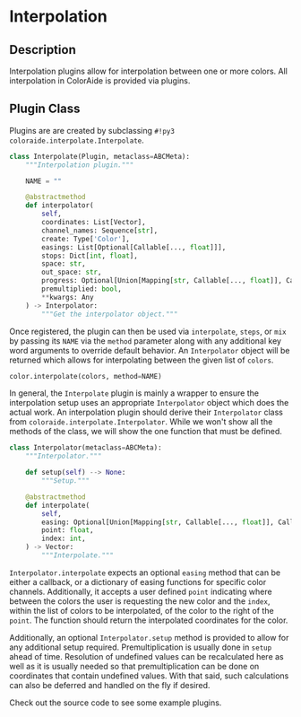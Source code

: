 # Interpolation

## Description

Interpolation plugins allow for interpolation between one or more colors. All interpolation in ColorAide is provided via
plugins.

## Plugin Class

Plugins are are created by subclassing `#!py3 coloraide.interpolate.Interpolate`.

```py
class Interpolate(Plugin, metaclass=ABCMeta):
    """Interpolation plugin."""

    NAME = ""

    @abstractmethod
    def interpolator(
        self,
        coordinates: List[Vector],
        channel_names: Sequence[str],
        create: Type['Color'],
        easings: List[Optional[Callable[..., float]]],
        stops: Dict[int, float],
        space: str,
        out_space: str,
        progress: Optional[Union[Mapping[str, Callable[..., float]], Callable[..., float]]],
        premultiplied: bool,
        **kwargs: Any
    ) -> Interpolator:
        """Get the interpolator object."""
```

Once registered, the plugin can then be used via `interpolate`, `steps`, or `mix` by passing its `NAME` via the `method`
parameter along with any additional key word arguments to override default behavior. An `Interpolator` object will be
returned which allows for interpolating between the given list of `colors`.

```py
color.interpolate(colors, method=NAME)
```

In general, the `Interpolate` plugin is mainly a wrapper to ensure the interpolation setup uses an appropriate
`Interpolator` object which does the actual work. An interpolation plugin should derive their `Interpolator` class from
`coloraide.interpolate.Interpolator`. While we won't show all the methods of the class, we will show the one function
that must be defined.

```py
class Interpolator(metaclass=ABCMeta):
    """Interpolator."""

    def setup(self) --> None:
        """Setup."""

    @abstractmethod
    def interpolate(
        self,
        easing: Optional[Union[Mapping[str, Callable[..., float]], Callable[..., float]]],
        point: float,
        index: int,
    ) -> Vector:
        """Interpolate."""
```

`Interpolator.interpolate` expects an optional `easing` method that can be either a callback, or a dictionary of
easing functions for specific color channels. Additionally, it accepts a user defined `point` indicating where between
the colors the user is requesting the new color and the `index`, within the list of colors to be interpolated,
of the color to the right of the `point`. The function should return the interpolated coordinates for the color.

Additionally, an optional `Interpolator.setup` method is provided to allow for any additional setup required.
Premultiplication is usually done in `setup` ahead of time. Resolution of undefined values can be recalculated here
as well as it is usually needed so that premultiplication can be done on coordinates that contain undefined values.
With that said, such calculations can also be deferred and handled on the fly if desired.

Check out the source code to see some example plugins.
